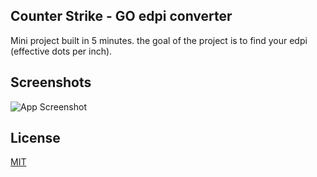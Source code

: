 
## Counter Strike - GO edpi converter
Mini project built in 5 minutes.
the goal of the project is to find your edpi (effective dots per inch).




## Screenshots

![App Screenshot](https://i.ibb.co/dj12B83/git.png)


## License

[MIT](https://choosealicense.com/licenses/mit/)

